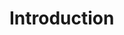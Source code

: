 <html>
  <head>
    <title>My page</title>
  </head>
  <body>
  <h1>Introduction</h1>
  </body>
</html>
